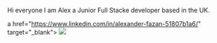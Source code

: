 Hi everyone I am Alex a Junior Full Stacke developer based in the UK.





a href="https://www.linkedin.com/in/alexander-fazan-51807b1a6/" target="_blank"> <img src="https://img.shields.io/badge/LinkedIn-0077B5?style=for-the-badge&logo=linkedin&logoColor=white" /> </a>


